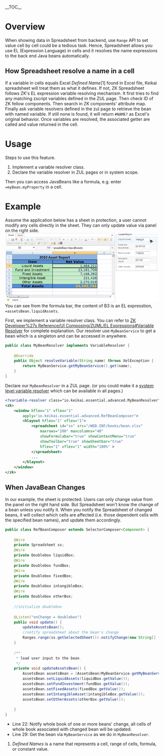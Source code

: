 \_\_TOC\_\_

# Overview

When showing data in Spreadsheet from backend, use `Range` API to set
value cell by cell could be a tedious task. Hence, Spreadsheet allows
you use EL (Expression Language) in cells and it resolves the name
expressions to the back end Java beans automatically.

## How Spreadsheet resolve a name in a cell

If a variable in cells equals Excel *Defined Name*\[1\] found in Excel
file, Keikai spreadsheet will treat them as what it defines. If not, ZK
Spreadsheet follows ZK's EL expression variable resolving mechanism. It
first tries to find any matching zscript variables defined in the ZUL
page. Then check ID of ZK fellow components. Then search in ZK
components' attribute map. Finally ask variable resolvers defined in the
zul page to retrieve the bean with named variable. If still none is
found, it will return `#NAME?` as Excel's original behavior. Once
variables are resolved, the associated getter are called and value
returned in the cell.

# Usage

Steps to use this feature.

1.  Implement a variable resolver class.
2.  Declare the variable resolver in ZUL pages or in system scope.

Then you can access JavaBeans like a formula, e.g. enter
`=myBean.myProperty` in a cell.

# Example

Assume the application below has a sheet in protection, a user cannot
modify any cells directly in the sheet. They can only update value via
panel on the right side. ![ center](/assets/images/dev-ref/essentials-bean.png " center") You
can see from the formula bar, the content of B3 is an EL expresstion,
`=assetsBean.liquidAssets`.

First, we implement a variable resolver class. You can refer to [ZK
Developer%27s Reference/UI Composing/ZUML/EL Expressions\#Variable
Resolver](ZK_Developer%27s_Reference/UI_Composing/ZUML/EL_Expressions#Variable_Resolver "wikilink")
for complete explanation. Our resolver use `MyBeanService` to get a bean
which is a singleton and can be accessed in anywhere.

``` java
public class MyBeanResolver implements VariableResolver {

    @Override
    public Object resolveVariable(String name) throws XelException {
        return MyBeanService.getMyBeanService().get(name);
    }
}
```

Declare our `MyBeanResolver` in a ZUL page. (or you could make it a [
system level variable
resolver](ZK_Developer%27s_Reference/UI_Composing/ZUML/EL_Expressions#System-level_Variable_Resolver "wikilink")
which can be available in all pages.)

``` xml
<?variable-resolver class="io.keikai.essential.advanced.MyBeanResolver"?>
<zk>
    <window hflex="1" vflex="1" 
        apply="io.keikai.essential.advanced.RefBeanComposer">
        <hlayout hflex="1" vflex="1">
            <spreadsheet id="ss" src="/WEB-INF/books/bean.xlsx" 
                maxrows="200" maxcolumns="40"
                showFormulabar="true" showContextMenu="true" 
                showToolbar="true" showSheetbar="true" 
                hflex="1" vflex="1" width="100%" >
            </spreadsheet>
            ...
        </hlayout>
    </window>
</zk>
```

## When JavaBean Changes

In our example, the sheet is protected. Users can only change value from
the panel on the right hand side. But Spreadsheet won't know the change
of a bean unless you notify it. When you notify the Spreadsheet of
changed beans, it will collect which cells are affected (i.e. those
dependent cells with the specified bean names), and update them
accordingly.

``` java
public class RefBeanComposer extends SelectorComposer<Component> {
    
    @Wire
    private Spreadsheet ss;
    @Wire
    private Doublebox liquidBox;
    @Wire
    private Doublebox fundBox;
    @Wire
    private Doublebox fixedBox;
    @Wire
    private Doublebox intangibleBox;
    @Wire
    private Doublebox otherBox;
    
    //initialize doublebox

    @Listen("onChange = doublebox")
    public void update() {
        updateAssetsBean();
        //notify spreadsheet about the bean's change
        Ranges.range(ss.getSelectedSheet()).notifyChange(new String[] {"assetsBean"} );
    }

    /**
     * load user input to the bean.
     */
    private void updateAssetsBean() {
        AssetsBean assetsBean = (AssetsBean)MyBeanService.getMyBeanService().get("assetsBean");
        assetsBean.setLiquidAssets(liquidBox.getValue());
        assetsBean.setFundInvestment(fundBox.getValue());
        assetsBean.setFixedAssets(fixedBox.getValue());
        assetsBean.setIntangibleAsset(intangibleBox.getValue());
        assetsBean.setOtherAssets(otherBox.getValue());
        
    }   
}
```

  - Line 22: Notify whole book of one or more beans' change, all cells
    of whole book associated with changed bean will be updated.
  - Line 29: Get the bean via `MyBeanService` as we do in
    `MyBeanResolver`.

<references/>

1.  *Defined Names* is a name that represents a cell, range of cells,
    formula, or constant value.
